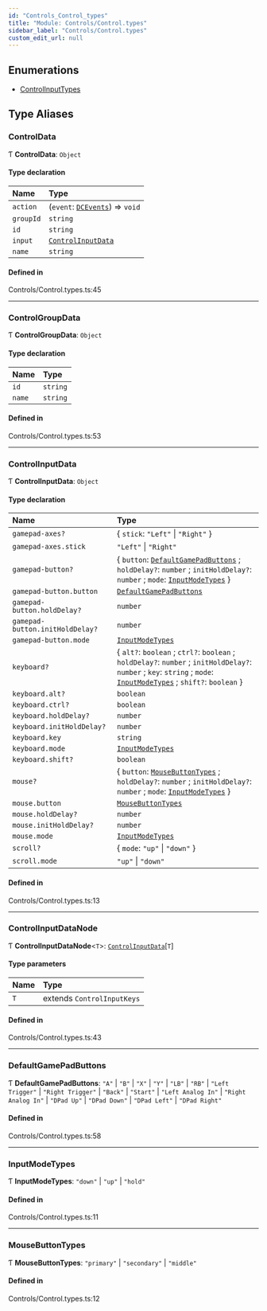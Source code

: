 ```yaml
---
id: "Controls_Control_types"
title: "Module: Controls/Control.types"
sidebar_label: "Controls/Control.types"
custom_edit_url: null
---
```


## Enumerations

- [ControlInputTypes](../enums/Controls_Control_types.ControlInputTypes.md)

## Type Aliases

### ControlData

Ƭ **ControlData**: `Object`

#### Type declaration

| Name | Type |
| :------ | :------ |
| `action` | (`event`: [`DCEvents`](Events_DivineControlsEventManager.md#dcevents)) => `void` |
| `groupId` | `string` |
| `id` | `string` |
| `input` | [`ControlInputData`](Controls_Control_types.md#controlinputdata) |
| `name` | `string` |

#### Defined in

Controls/Control.types.ts:45

___

### ControlGroupData

Ƭ **ControlGroupData**: `Object`

#### Type declaration

| Name | Type |
| :------ | :------ |
| `id` | `string` |
| `name` | `string` |

#### Defined in

Controls/Control.types.ts:53

___

### ControlInputData

Ƭ **ControlInputData**: `Object`

#### Type declaration

| Name | Type |
| :------ | :------ |
| `gamepad-axes?` | \{ `stick`: ``"Left"`` \| ``"Right"``  } |
| `gamepad-axes.stick` | ``"Left"`` \| ``"Right"`` |
| `gamepad-button?` | \{ `button`: [`DefaultGamePadButtons`](Controls_Control_types.md#defaultgamepadbuttons) ; `holdDelay?`: `number` ; `initHoldDelay?`: `number` ; `mode`: [`InputModeTypes`](Controls_Control_types.md#inputmodetypes)  } |
| `gamepad-button.button` | [`DefaultGamePadButtons`](Controls_Control_types.md#defaultgamepadbuttons) |
| `gamepad-button.holdDelay?` | `number` |
| `gamepad-button.initHoldDelay?` | `number` |
| `gamepad-button.mode` | [`InputModeTypes`](Controls_Control_types.md#inputmodetypes) |
| `keyboard?` | \{ `alt?`: `boolean` ; `ctrl?`: `boolean` ; `holdDelay?`: `number` ; `initHoldDelay?`: `number` ; `key`: `string` ; `mode`: [`InputModeTypes`](Controls_Control_types.md#inputmodetypes) ; `shift?`: `boolean`  } |
| `keyboard.alt?` | `boolean` |
| `keyboard.ctrl?` | `boolean` |
| `keyboard.holdDelay?` | `number` |
| `keyboard.initHoldDelay?` | `number` |
| `keyboard.key` | `string` |
| `keyboard.mode` | [`InputModeTypes`](Controls_Control_types.md#inputmodetypes) |
| `keyboard.shift?` | `boolean` |
| `mouse?` | \{ `button`: [`MouseButtonTypes`](Controls_Control_types.md#mousebuttontypes) ; `holdDelay?`: `number` ; `initHoldDelay?`: `number` ; `mode`: [`InputModeTypes`](Controls_Control_types.md#inputmodetypes)  } |
| `mouse.button` | [`MouseButtonTypes`](Controls_Control_types.md#mousebuttontypes) |
| `mouse.holdDelay?` | `number` |
| `mouse.initHoldDelay?` | `number` |
| `mouse.mode` | [`InputModeTypes`](Controls_Control_types.md#inputmodetypes) |
| `scroll?` | \{ `mode`: ``"up"`` \| ``"down"``  } |
| `scroll.mode` | ``"up"`` \| ``"down"`` |

#### Defined in

Controls/Control.types.ts:13

___

### ControlInputDataNode

Ƭ **ControlInputDataNode**\<`T`\>: [`ControlInputData`](Controls_Control_types.md#controlinputdata)[`T`]

#### Type parameters

| Name | Type |
| :------ | :------ |
| `T` | extends `ControlInputKeys` |

#### Defined in

Controls/Control.types.ts:43

___

### DefaultGamePadButtons

Ƭ **DefaultGamePadButtons**: ``"A"`` \| ``"B"`` \| ``"X"`` \| ``"Y"`` \| ``"LB"`` \| ``"RB"`` \| ``"Left Trigger"`` \| ``"Right Trigger"`` \| ``"Back"`` \| ``"Start"`` \| ``"Left Analog In"`` \| ``"Right Analog In"`` \| ``"DPad Up"`` \| ``"DPad Down"`` \| ``"DPad Left"`` \| ``"DPad Right"``

#### Defined in

Controls/Control.types.ts:58

___

### InputModeTypes

Ƭ **InputModeTypes**: ``"down"`` \| ``"up"`` \| ``"hold"``

#### Defined in

Controls/Control.types.ts:11

___

### MouseButtonTypes

Ƭ **MouseButtonTypes**: ``"primary"`` \| ``"secondary"`` \| ``"middle"``

#### Defined in

Controls/Control.types.ts:12
